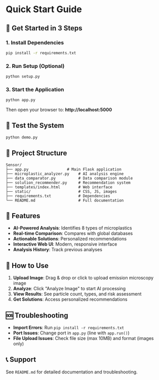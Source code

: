 # Quick Start Guide

## 🚀 Get Started in 3 Steps

### 1. Install Dependencies
```bash
pip install -r requirements.txt
```

### 2. Run Setup (Optional)
```bash
python setup.py
```

### 3. Start the Application
```bash
python app.py
```

Then open your browser to: **http://localhost:5000**

## 🧪 Test the System
```bash
python demo.py
```

## 📁 Project Structure
```
Sensor/
├── app.py                 # Main Flask application
├── microplastic_analyzer.py    # AI analysis engine
├── data_comparator.py          # Data comparison module
├── solution_recommender.py     # Recommendation system
├── templates/index.html        # Web interface
├── static/                     # CSS, JS, images
├── requirements.txt            # Dependencies
└── README.md                   # Full documentation
```

## 🔧 Features

- **AI-Powered Analysis**: Identifies 8 types of microplastics
- **Real-time Comparison**: Compares with global databases
- **Actionable Solutions**: Personalized recommendations
- **Interactive Web UI**: Modern, responsive interface
- **Analysis History**: Track previous analyses

## 🎯 How to Use

1. **Upload Image**: Drag & drop or click to upload emission microscopy image
2. **Analyze**: Click "Analyze Image" to start AI processing
3. **View Results**: See particle count, types, and risk assessment
4. **Get Solutions**: Access personalized recommendations

## 🆘 Troubleshooting

- **Import Errors**: Run `pip install -r requirements.txt`
- **Port Issues**: Change port in `app.py` (line with `app.run()`)
- **File Upload Issues**: Check file size (max 10MB) and format (images only)

## 📞 Support

See `README.md` for detailed documentation and troubleshooting.
